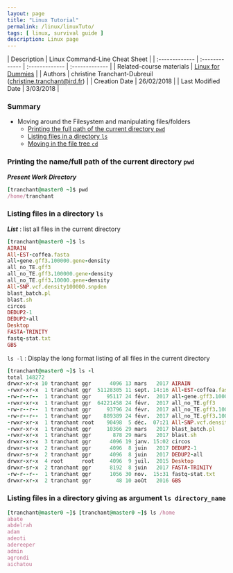 ```yaml
---
layout: page
title: "Linux Tutorial"
permalink: /linux/linuxTuto/
tags: [ linux, survival guide ]
description: Linux page
---
```


| Description | Linux Command-Line Cheat Sheet |
| :------------- | :------------- | :------------- | :------------- |
| Related-course materials | [Linux for Dummies](https://southgreenplatform.github.io/trainings/linux/) |
| Authors | christine Tranchant-Dubreuil (christine.tranchant@ird.fr)  |
| Creation Date | 26/02/2018 |
| Last Modified Date | 3/03/2018 |

### Summary

<!-- TOC depthFrom:2 depthTo:2 withLinks:1 updateOnSave:1 orderedList:0 -->
- Moving around the Filesystem  and manipulating files/folders
  - [Printing the full path of the current directory `pwd`](#pwd)
  - [Listing files in a directory  `ls`](#ls)
  - [Moving in the file tree  `cd`](#cd)

<a name="pwd"></a>
### Printing the name/full path of the current directory `pwd`
**_Present Work Directory_**

```ruby
[tranchant@master0 ~]$ pwd
/home/tranchant
```

<a name="ls"></a>
### Listing files in a directory `ls`
**_List_** : list all files in the current directory

```ruby
[tranchant@master0 ~]$ ls 
AIRAIN
All-EST-coffea.fasta
all-gene.gff3.100000.gene-density
all_no_TE.gff3
all_no_TE.gff3.100000.gene-density
all_no_TE.gff3.10000.gene-density
All-SNP.vcf.density100000.snpden
blast_batch.pl
blast.sh
circos
DEDUP2-1
DEDUP2-all
Desktop
FASTA-TRINITY
fastq-stat.txt
GBS
```

`ls -l` : Display the long format listing of all files in the current directory 

```ruby
[tranchant@master0 ~]$ ls -l
total 148272
drwxr-xr-x 10 tranchant ggr      4096 13 mars   2017 AIRAIN
-rwxr-xr-x  1 tranchant ggr  51128305 11 sept. 14:16 All-EST-coffea.fasta
-rw-r--r--  1 tranchant ggr     95117 24 févr.  2017 all-gene.gff3.100000.gene-density
-rwxr-xr-x  1 tranchant ggr  64221458 24 févr.  2017 all_no_TE.gff3
-rw-r--r--  1 tranchant ggr     93796 24 févr.  2017 all_no_TE.gff3.100000.gene-density
-rw-r--r--  1 tranchant ggr    889389 24 févr.  2017 all_no_TE.gff3.10000.gene-density
-rwxr-xr-x  1 tranchant root    90498  5 déc.  07:21 All-SNP.vcf.density100000.snpden
-rwxr-xr-x  1 tranchant ggr     10366 29 mars   2017 blast_batch.pl
-rwxr-xr-x  1 tranchant ggr       878 29 mars   2017 blast.sh
drwxr-xr-x  3 tranchant ggr      4096 19 janv. 15:02 circos
drwxr-sr-x  2 tranchant ggr      4096  8 juin   2017 DEDUP2-1
drwxr-sr-x  2 tranchant ggr      4096  8 juin   2017 DEDUP2-all
drwxr-xr-x  4 root      root     4096  9 juil.  2015 Desktop
drwxr-sr-x  2 tranchant ggr      8192  8 juin   2017 FASTA-TRINITY
-rw-r--r--  1 tranchant ggr      1056 30 nov.  15:31 fastq-stat.txt
drwxr-xr-x  2 tranchant ggr        48 10 août   2016 GBS
```

<a name="ls"></a>
### Listing files in a directory giving as argument `ls directory_name`

```ruby
[tranchant@master0 ~]$ [tranchant@master0 ~]$ ls /home 
abate
abdelrah
adam
adeoti
adereeper
admin
agrondi
aichatou
```
